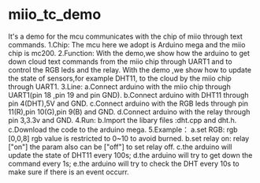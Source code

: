 miio_tc_demo
============

It's a demo for the mcu communicates with the chip of miio through text commands. 
1.Chip:
    The mcu here we adopt is Arduino mega and the miio chip is mc200.
2.Function:
    With the demo,we show how the arduino to get down cloud text commands from the miio chip through UART1 and to control the RGB leds and the relay.
    With the demo ,we show how to update the state of sensors,for example DHT11, to the cloud by the miio chip through UART1.
3.Line:
    a.Connect arduino with the miio chip through UART1(pin 18 ,pin 19 and pin GND).
    b.Connect arduino with DHT11 through pin 4(DHT),5V and GND.
    c.Connect arduino with the RGB leds through pin 11(R),pin 10(G),pin 9(B) and GND.
    d.Connect arduino with the relay through pin 3,3.3v and GND.
4.Run:
    b.Import the libary files :dht.cpp and dht.h. 
    c.Download the code to the arduino mega.
5.Example：
    a.set RGB: rgb  [0,0,8]
        rgb value is restricted to 0~10 to avoid burned.
    b.set relay on: relay  ["on"]
        the param also can be ["off"] to set relay off.
    c.the arduino will update the state of DHT11 every 100s;
    d.the arduino will try to get down the command every 1s;
    e.the arduino will try to check the DHT every 10s to make sure if there is an event occurr.
